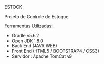ESTOCK

Projeto de Controle de Estoque. 

Ferramentas Utilizadas:
  - Gradle v5.6.2
  - Open JDK 1.8.0
  - Back End (JAVA WEB)
  - Front End (HTML5 / BOOTSTRAP4 / CSS3)
  - Servidor : Apache TomCat v9
